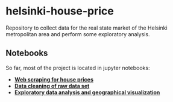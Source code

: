 # helsinki-house-price
Repository to collect data for the real state market of the Helsinki metropolitan area and perform some exploratory analysis.

## Notebooks
So far, most of the project is located in jupyter notebooks:
- [**Web scraping for house prices**](https://github.com/albertonietos/helsinki-house-price/blob/main/notebooks/01-web-scrapper-notebook.ipynb)
- [**Data cleaning of raw data set**](https://github.com/albertonietos/helsinki-house-price/blob/main/notebooks/02-data-cleaning-notebook.ipynb)
- [**Exploratory data analysis and geographical visualization**](https://github.com/albertonietos/helsinki-house-price/blob/main/notebooks/03-exploratory-data-analysis.ipynb)
